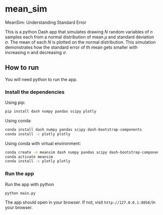 # mean_sim
MeanSim: Understanding Standard Error

This is a python Dash app that simulates drawing $N$ random variables of $n$ samples each from a normal distribution of mean $µ$ and standard deviation $\sigma$. The mean of each $N$ is plotted on the normal distribution.
This simulation demonstrates how the standard error of th mean gets smaller with increasing $n$ and decreasing $\sigma$.

## How to run

You will need python to run the app.

### Install the dependencies

Using pip:

```sh
pip install dash numpy pandas scipy plotly
```

Using conda: 

```sh
conda install dash numpy pandas scipy dash-bootstrap-components
conda install -c plotly plotly
```

Using conda with virtual environment:

```sh
conda create -n meansim dash numpy pandas scipy dash-bootstrap-components
conda activate meansim
conda install -c plotly plotly
```

### Run the app

Run the app with python

```sh
python main.py
```

The app should open in your browser. If not, visit `http://127.0.0.1:8050/`in your browser.

